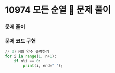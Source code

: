 # 10974 모든 순열 🥝 문제 풀이

### 문제 풀이

### 문제 코드 구현
```python
// 3) N의 약수 출력하기
for i in range(1, n+1):
    if n%i == 0:
        print(i, end=" ");
```
